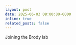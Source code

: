 ```yaml
---
layout: post
date: 2025-06-03 08:00:00-0000
inline: true
related_posts: false
---
```


Joining the Brody lab
